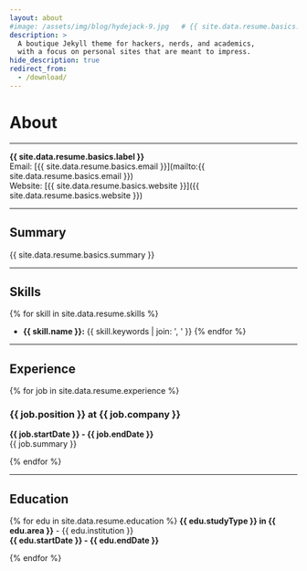 ```yaml
---
layout: about
#image: /assets/img/blog/hydejack-9.jpg   # {{ site.data.resume.basics.name }}
description: >
  A boutique Jekyll theme for hackers, nerds, and academics,
  with a focus on personal sites that are meant to impress.
hide_description: true
redirect_from:
  - /download/
---  
```


# About

<!--author-->

---


**{{ site.data.resume.basics.label }}**  
Email: [{{ site.data.resume.basics.email }}](mailto:{{ site.data.resume.basics.email }})  
Website: [{{ site.data.resume.basics.website }}]({{ site.data.resume.basics.website }})

---

## Summary
{{ site.data.resume.basics.summary }}

---

## Skills
{% for skill in site.data.resume.skills %}
- **{{ skill.name }}:** {{ skill.keywords | join: ', ' }}
{% endfor %}

---

## Experience
{% for job in site.data.resume.experience %}
### {{ job.position }} at {{ job.company }}
**{{ job.startDate }} - {{ job.endDate }}**  
{{ job.summary }}

{% endfor %}

---

## Education
{% for edu in site.data.resume.education %}
**{{ edu.studyType }} in {{ edu.area }}** - {{ edu.institution }}  
**{{ edu.startDate }} - {{ edu.endDate }}**

{% endfor %}
